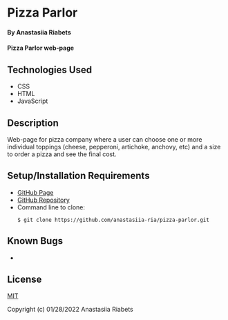 # Pizza Parlor

#### By Anastasiia Riabets

#### Pizza Parlor web-page

## Technologies Used

* CSS
* HTML
* JavaScript

## Description

Web-page for pizza company where a user can choose one or more individual toppings (cheese, pepperoni, artichoke, anchovy, etc) and a size to order a pizza and see the final cost.

## Setup/Installation Requirements

* [GitHub Page](https://anastasiia-ria.github.io/pizza-parlor/)
* [GitHub Repository](https://github.com/anastasiia-ria/pizza-parlor)
* Command line to clone:
  ```
  $ git clone https://github.com/anastasiia-ria/pizza-parlor.git
  ```

## Known Bugs

* 

## License

[MIT](https://opensource.org/licenses/MIT)

Copyright (c) 01/28/2022 Anastasiia Riabets
